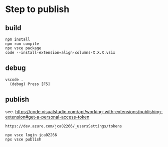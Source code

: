 # Step to publish

## build

  ```
  npm install
  npm run compile
  npx vsce package
  code --install-extension=align-columns-X.X.X.vsix
  ```

## debug
  ```
  vscode .
    (debug) Press [F5]
  ```

## publish

  see. https://code.visualstudio.com/api/working-with-extensions/publishing-extension#get-a-personal-access-token

  ```
  https://dev.azure.com/jca02266/_usersSettings/tokens

  npx vsce login jca02266
  npx vsce publish
  ```

